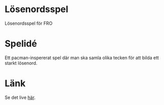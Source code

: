 # Lösenordsspel
Lösenordsspel för FRO

# Spelidé
Ett pacman-inspererat spel där man ska samla olika tecken för att bilda ett starkt lösenord.

# Länk
Se det live [här](https://allanort.github.io/losenordsspel/).

